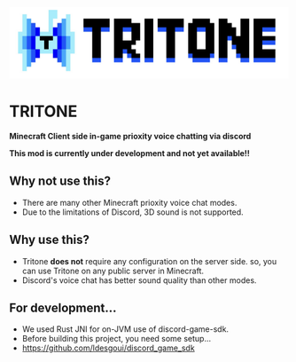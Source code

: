 ![Logo](./image/tritonelogo.jpg)

# TRITONE
**Minecraft Client side in-game prioxity voice chatting via discord**

**This mod is currently under development and not yet available!!**

  ## Why not use this?
   * There are many other Minecraft prioxity voice chat modes.
   * Due to the limitations of Discord, 3D sound is not supported.
  ## Why use this?
   * Tritone **does not** require any configuration on the server side. so, you can use Tritone on any public server in Minecraft.
   * Discord's voice chat has better sound quality than other modes.
  ## For development...
   * We used Rust JNI for on-JVM use of discord-game-sdk.
   * Before building this project, you need some setup...
   * https://github.com/ldesgoui/discord_game_sdk
